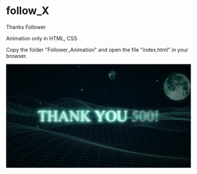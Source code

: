 # follow_X

 Thanks Follower

  Animation only in HTML, CSS

  Copy the folder "Follower_Animation" and open the file "index.html" in your browser.


 ![Preview](Follower_Animation/images/FollowerImage.jpg)
